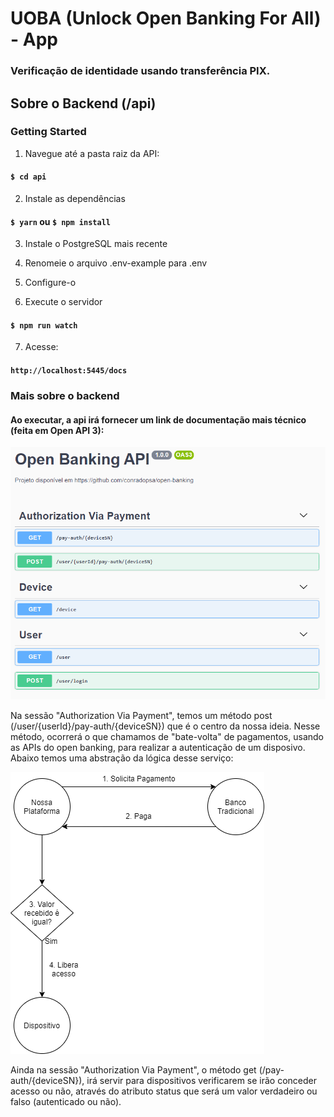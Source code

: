 # UOBA (Unlock Open Banking For All) - App
### Verificação de identidade usando transferência PIX.


## Sobre o Backend (/api)

### Getting Started
1. Navegue até a pasta raiz da API:
#### `$ cd api`

2. Instale as dependências
#### `$ yarn` ou `$ npm install`

3. Instale o PostgreSQL mais recente

4. Renomeie o arquivo .env-example para .env

5. Configure-o

6. Execute o servidor
#### `$ npm run watch`

7. Acesse:
#### `http://localhost:5445/docs`

### Mais sobre o backend

#### Ao executar, a api irá fornecer um link de documentação mais técnico (feita em Open API 3):

![doc swagger](./readme/doc.png)

Na sessão "Authorization Via Payment", temos um método post (/user/{userId}/pay-auth/{deviceSN}) que é o centro da nossa ideia.
Nesse método, ocorrerá o que chamamos de "bate-volta" de pagamentos, usando as APIs do open banking, para realizar a autenticação de um disposivo. 
Abaixo temos uma abstração da lógica desse serviço:

![pay auth](./readme/payauth.png)

Ainda na sessão "Authorization Via Payment", o método get (/pay-auth/{deviceSN}), irá servir para dispositivos verificarem se irão conceder acesso ou não, através do atributo status que será um valor verdadeiro ou falso (autenticado ou não).
